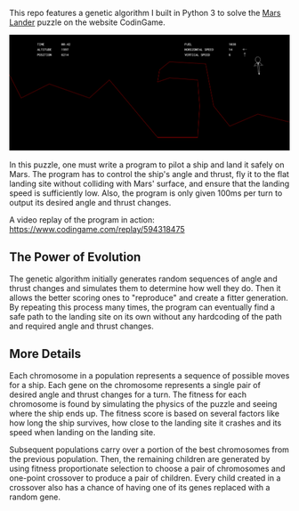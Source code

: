 This repo features a genetic algorithm I built in Python 3 to solve the [Mars Lander](https://www.codingame.com/ide/puzzle/mars-lander-episode-3) puzzle on the website CodinGame.

![Screenshot of Mars Lander Puzzle](screenshot.png "Screenshot of Mars Lander Puzzle")

In this puzzle, one must write a program to pilot a ship and land it safely on Mars. The program has to control the ship's angle and thrust, fly it to the flat landing site without colliding with Mars' surface, and ensure that the landing speed is sufficiently low. Also, the program is only given 100ms per turn to output its desired angle and thrust changes.

A video replay of the program in action: https://www.codingame.com/replay/594318475

## The Power of Evolution
The genetic algorithm initially generates random sequences of angle and thrust changes and simulates them to determine how well they do. Then it allows the better scoring ones to "reproduce" and create a fitter generation. By repeating this process many times, the program can eventually find a safe path to the landing site on its own without any hardcoding of the path and required angle and thrust changes.

## More Details
Each chromosome in a population represents a sequence of possible moves for a ship. Each gene on the chromosome represents a single pair of desired angle and thrust changes for a turn. The fitness for each chromosome is found by simulating the physics of the puzzle and seeing where the ship ends up. The fitness score is based on several factors like how long the ship survives, how close to the landing site it crashes and its speed when landing on the landing site.

Subsequent populations carry over a portion of the best chromosomes from the previous population. Then, the remaining children are generated by using fitness proportionate selection to choose a pair of chromosomes and one-point crossover to produce a pair of children. Every child created in a crossover also has a chance of having one of its genes replaced with a random gene.